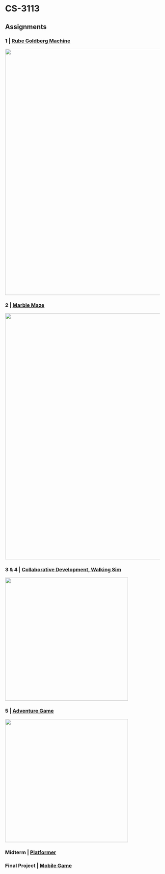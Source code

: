 # CS-3113

## Assignments

### 1 | [Rube Goldberg Machine](/Rube%20Goldberg%20Machine)
[<img src="https://img.itch.zone/aW1nLzEwMDMzMjMwLnBuZw==/original/wKhXI5.png" width=800>](https://nick-dellaquilo.itch.io/rube-goldberg-machine)

### 2 | [Marble Maze](/Marble%20Maze) 
[<img src="https://img.itch.zone/aW1hZ2UvMTcwNTkyNC8xMDA1MDE1Ny5wbmc=/original/3gGHZe.png" width=800>](https://nick-dellaquilo.itch.io/marble-maze)

### 3 & 4 | [Collaborative Development, Walking Sim](https://github.com/AdityaDheer/Exercise3)

[<image src="https://user-images.githubusercontent.com/22899761/193355910-207de603-3403-428a-b1db-815f4adb443e.png" width=400>](https://nick-dellaquilo.itch.io/anthology-a-horror-themed-walking-simulator)

### 5 | [Adventure Game](https://github.com/junhkim20/AdventureGame)
  
[<image src="https://user-images.githubusercontent.com/22899761/194641941-8a9a8675-30e7-43ec-b0d1-85a67cd22961.png" width=400>](https://dahriel.itch.io/maze)

### Midterm | [Platformer](/Platformer)

### Final Project | [Mobile Game](/Mobile%20Game)
